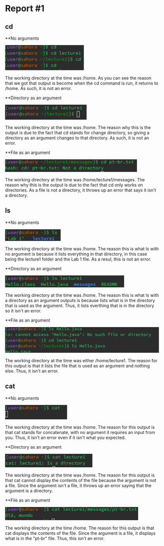 # Report #1
## cd
**No arguments
   
![Image](cd.png)

The working directory at the time was /home. As you can see the reason that we got that output is become when the cd command is run, it returns to /home. As such, it is not an error.
   
**Directory as an argument

![Image](cdd.png)

The working directory at the time was /home. The reason why this is the output is due to the fact that cd stands for change directory, so giving a directory as an argument changes to that directory. As such, it is not an error.

**File as an argument
   
 ![Image](cdf.png)

The working directory at the time was /home/lecture1/messages. The reason why this is the output is due to the fact that cd only works on directories. As a file is not a directory, it throws up an error that says it isn't a directory.

## ls
**No arguments

![Image](ls.png)

The working directory at the time was /home. The reason this is what ls with no argument is because it lists everything in that directory, in this case being the lecture1 folder and the Lab 1 file. As a resul, this is not an error.

**Directory as an argument
   
![Image](lsd.png)

The working directory at the time was /home. The reason this is what ls with a directory as an argument outputs is because lists what is in the directory that is used as the argument. Thus, it lists everthing that is in the directory so it isn't an error.

**File as an argument

![Image](lsf.png)

The working directory at the time was either /home/lecture1. The reason for this output is that it lists the file that is used as an argument and nothing else. Thus, it isn't an error.

## cat
**No arguments

![Image](cat.png)

The working directory at the time was /home. The reason for this output is that cat stands for concatenate, with no argument it requires an input from you. Thus, it isn't an error even if it isn't what you expected.
   
**Directory as an argument

![Image](catd.png)

The working directory at the time was /home. The reason for this output is that cat cannot display the contents of the file because the argument is not a file. Since the argument isn't a file, it throws up an error saying that the argument is a directory.
   
**File as an argument
   
![Image](catf.png)

The working directory at the time /home. The reason for this output is that cat displays the contents of the file. Since the argument is a file, it displays what is in the "pt-br" file. Thus, this isn't an error.
